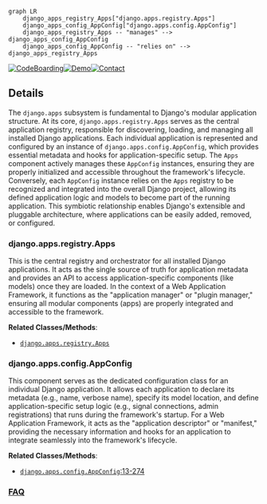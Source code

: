 ```mermaid
graph LR
    django_apps_registry_Apps["django.apps.registry.Apps"]
    django_apps_config_AppConfig["django.apps.config.AppConfig"]
    django_apps_registry_Apps -- "manages" --> django_apps_config_AppConfig
    django_apps_config_AppConfig -- "relies on" --> django_apps_registry_Apps
```

[![CodeBoarding](https://img.shields.io/badge/Generated%20by-CodeBoarding-9cf?style=flat-square)](https://github.com/CodeBoarding/GeneratedOnBoardings)[![Demo](https://img.shields.io/badge/Try%20our-Demo-blue?style=flat-square)](https://www.codeboarding.org/demo)[![Contact](https://img.shields.io/badge/Contact%20us%20-%20contact@codeboarding.org-lightgrey?style=flat-square)](mailto:contact@codeboarding.org)

## Details

The `django.apps` subsystem is fundamental to Django's modular application structure. At its core, `django.apps.registry.Apps` serves as the central application registry, responsible for discovering, loading, and managing all installed Django applications. Each individual application is represented and configured by an instance of `django.apps.config.AppConfig`, which provides essential metadata and hooks for application-specific setup. The `Apps` component actively manages these `AppConfig` instances, ensuring they are properly initialized and accessible throughout the framework's lifecycle. Conversely, each `AppConfig` instance relies on the `Apps` registry to be recognized and integrated into the overall Django project, allowing its defined application logic and models to become part of the running application. This symbiotic relationship enables Django's extensible and pluggable architecture, where applications can be easily added, removed, or configured.

### django.apps.registry.Apps
This is the central registry and orchestrator for all installed Django applications. It acts as the single source of truth for application metadata and provides an API to access application-specific components (like models) once they are loaded. In the context of a Web Application Framework, it functions as the "application manager" or "plugin manager," ensuring all modular components (apps) are properly integrated and accessible to the framework.


**Related Classes/Methods**:

- <a href="https://github.com/django/django//blob/django/apps/registry.py" target="_blank" rel="noopener noreferrer">`django.apps.registry.Apps`</a>


### django.apps.config.AppConfig
This component serves as the dedicated configuration class for an individual Django application. It allows each application to declare its metadata (e.g., name, verbose name), specify its model location, and define application-specific setup logic (e.g., signal connections, admin registrations) that runs during the framework's startup. For a Web Application Framework, it acts as the "application descriptor" or "manifest," providing the necessary information and hooks for an application to integrate seamlessly into the framework's lifecycle.


**Related Classes/Methods**:

- <a href="https://github.com/django/django//blob/django/apps/config.py#L13-L274" target="_blank" rel="noopener noreferrer">`django.apps.config.AppConfig`:13-274</a>




### [FAQ](https://github.com/CodeBoarding/GeneratedOnBoardings/tree/main?tab=readme-ov-file#faq)